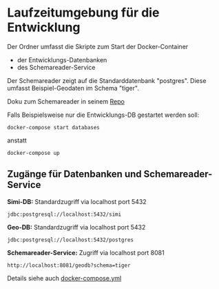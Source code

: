 # Laufzeitumgebung für die Entwicklung

Der Ordner umfasst die Skripte zum Start der Docker-Container
* der Entwicklungs-Datenbanken
* des Schemareader-Service

Der Schemareader zeigt auf die Standarddatenbank "postgres". Diese umfasst Beispiel-Geodaten im Schema "tiger".

Doku zum Schemareader in seinem [Repo](https://github.com/simi-so/schemareader)

Falls Beispielsweise nur die Entwicklungs-DB gestartet werden soll:

```shell script
docker-compose start databases
```

anstatt

```shell script
docker-compose up
```

## Zugänge für Datenbanken und Schemareader-Service

**Simi-DB:** Standardzugriff via localhost port 5432

```
jdbc:postgresql://localhost:5432/simi
```

**Geo-DB:** Standardzugriff via localhost port 5432

```
jdbc:postgresql://localhost:5432/postgres
```

**Schemareader-Service:** Zugriff via localhost port 8081

```
http://localhost:8081/geodb?schema=tiger
```

Details siehe auch [docker-compose.yml](docker-compose.yml)